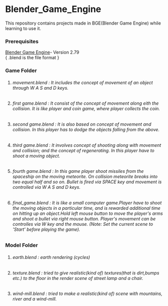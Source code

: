 # Blender_Game_Engine
This repository contains projects made in BGE(Blender Game Engine) while learning to use it.

### Prerequisites
[Blender Game Engine](https://www.blender.org/download/)- Version 2.79  
 { .blend is the file format  } 

### Game Folder  
1. ###### movement.blend : It includes the concept of movement of an object through W A S and D keys.
2. ###### first game.blend : It consist of the concept of movement along eith the collision. It is like player and coin game, where player collects the coin.
3. ###### second game.blend : It is also based on concept of movement and collision. In this player has to dodge the objects falling from the above.
4. ###### third game.blend : It involves concept of shooting along with movement and collision; and the concept of regenerating. In this player have to shoot a moving object.
5. ###### fourth game.blend : In this game player shoot missiles from the spaceship on the moving meteorite. On collision meteorite breaks into two equal half and so on. Bullet is fired via SPACE key and movement is controlled via W A S and D keys.
6. ###### final_game.blend : It is like a small computer game.Player have to shoot the moving objects in a particular time, and is rewarded additional time on hitting up an object.Hold left mouse button to move the player's arms and shoot a bullet via right mouse button. Player's movement can be controlles via W key and the mouse. (Note: Set the current scene to 'Start' before playing the game).

### Model Folder  
1. ###### earth.blend : earth rendering (cycles)  
2. ###### texture.blend : tried to give realistic(kind of) textures(that is dirt,bumps etc.) to the floor in the render scene of street lamp and a chair.   
3. ###### wind-mill.blend : tried to make a realistic(kind of) scene with mountains, river and a wind-mill. 

